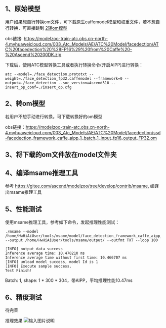 ## 1、原始模型
用户如果想自行转换om文件，可下载原生caffemodel模型和权重文件，若不想自行转换，可直接跳到 [2转om模型](#转om模型) 

obs链接: https://modelzoo-train-atc.obs.cn-north-4.myhuaweicloud.com/003_Atc_Models/AE/ATC%20Model/facedection/ATC%20facedection%20%28FP16%29%20from%20Caffe%20-%20Ascend%20200DK.zip

下载后，使用ATC模型转换工具或者执行转换命令(开启AIPP)进行转换：
```
atc --model=./face_detection.prototxt --weight=./face_detection_fp32.caffemodel --framework=0 --output=./face_detection --soc_version=Ascend310 --insert_op_conf=./insert_op.cfg
```


## 2、转om模型
若用户不想手动进行转换，可下载转换好的om模型

obs链接：https://modelzoo-train-atc.obs.cn-north-4.myhuaweicloud.com/003_Atc_Models/AE/ATC%20Model/facedection/ssd-facedection_framework_caffe_aipp_1_batch_1_input_fp16_output_FP32.om


## 3、将下载的om文件放在model文件夹

## 4、编译msame推理工具
参考 https://gitee.com/ascend/modelzoo/tree/develop/contrib/msame, 编译出msame推理工具

## 5、性能测试
使用msame推理工具，参考如下命令，发起推理性能测试： 

```
./msame --model /home/HwHiAiUser/tools/msame/model/face_detection_framework_caffe_aipp_1_batch_1_input_fp32_output_FP16.om --output /home/HwHiAiUser/tools/msame/output/ --outfmt TXT --loop 100
```
```
[INFO] output data success
Inference average time: 10.470210 ms
Inference average time without first time: 10.466707 ms
[INFO] unload model success, model Id is 1
[INFO] Execute sample success.
Test Finish!
```
Batch: 1, shape: 1 * 300 * 304，带AIPP，平均推理性能10.47ms

## 6、精度测试
待完善

推理效果
![输入图片说明](https://images.gitee.com/uploads/images/2020/1116/154908_240491cd_8113712.png "08281691-0233-4419-f611-2cf65624d5d8.png")

